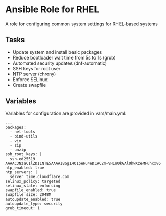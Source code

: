 # Ansible Role for RHEL
A role for configuring common system settings for RHEL-based systems

## Tasks
- Update system and install basic packages
- Reduce bootloader wait time from 5s to 1s (grub)
- Automated security updates (dnf-automatic)
- SSH keys for root user
- NTP server (chrony)
- Enforce SELinux
- Create swapfile

## Variables
Variables for configuration are provided in vars/main.yml:
```
---
packages:
  - net-tools
  - bind-utils
  - vim
  - zip
  - unzip
ssh_root_keys: |
  ssh-ed25519 AAAAC3NzaC1lZDI1NTE5AAAAIBGg14O1peHu4eD1AC2m+VH1n0kGAl0hwXzeMFuhxxv6
ntp_enabled: true
ntp_servers: |
  server time.cloudflare.com
selinux_policy: targeted
selinux_state: enforcing
swapfile_enabled: true
swapfile_size: 2048M
autoupdate_enabled: true
autoupdate_type: security
grub_timeout: 1
```
